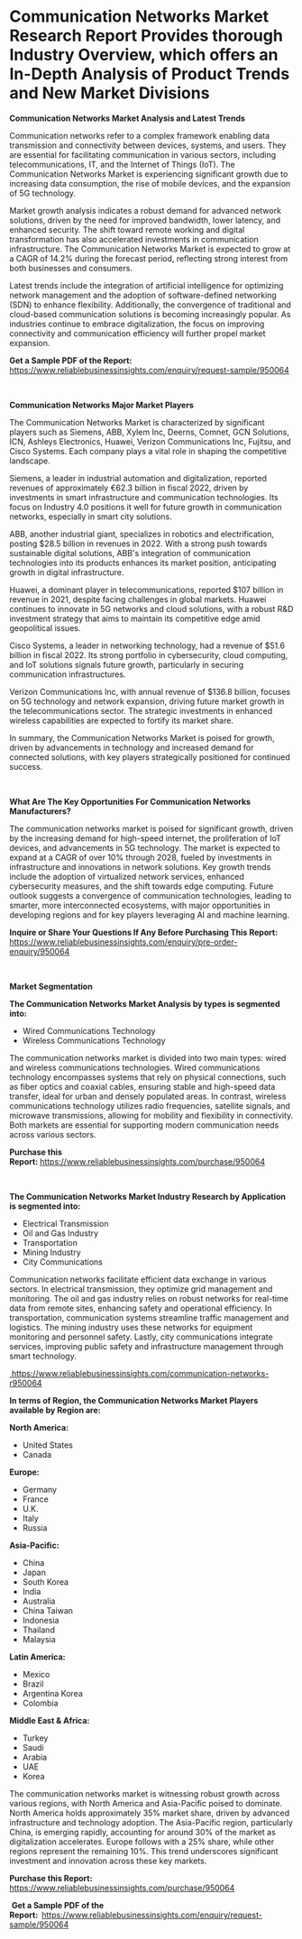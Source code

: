 <p><h1>Communication Networks Market Research Report Provides thorough Industry Overview, which offers an In-Depth Analysis of Product Trends and New Market Divisions</h1></p><p><strong>Communication Networks Market Analysis and Latest Trends</strong></p>
<p><p>Communication networks refer to a complex framework enabling data transmission and connectivity between devices, systems, and users. They are essential for facilitating communication in various sectors, including telecommunications, IT, and the Internet of Things (IoT). The Communication Networks Market is experiencing significant growth due to increasing data consumption, the rise of mobile devices, and the expansion of 5G technology. </p><p>Market growth analysis indicates a robust demand for advanced network solutions, driven by the need for improved bandwidth, lower latency, and enhanced security. The shift toward remote working and digital transformation has also accelerated investments in communication infrastructure. The Communication Networks Market is expected to grow at a CAGR of 14.2% during the forecast period, reflecting strong interest from both businesses and consumers.</p><p>Latest trends include the integration of artificial intelligence for optimizing network management and the adoption of software-defined networking (SDN) to enhance flexibility. Additionally, the convergence of traditional and cloud-based communication solutions is becoming increasingly popular. As industries continue to embrace digitalization, the focus on improving connectivity and communication efficiency will further propel market expansion.</p></p>
<p><strong>Get a Sample PDF of the Report:&nbsp;</strong> <a href="https://www.reliablebusinessinsights.com/enquiry/request-sample/950064?utm_campaign=3091&utm_medium=2&utm_source=Github&utm_content=ia&utm_term=18042025&utm_id=communication-networks">https://www.reliablebusinessinsights.com/enquiry/request-sample/950064</a></p>
<p>&nbsp;</p>
<p><strong>Communication Networks Major Market Players</strong></p>
<p><p>The Communication Networks Market is characterized by significant players such as Siemens, ABB, Xylem Inc, Deerns, Comnet, GCN Solutions, ICN, Ashleys Electronics, Huawei, Verizon Communications Inc, Fujitsu, and Cisco Systems. Each company plays a vital role in shaping the competitive landscape.</p><p>Siemens, a leader in industrial automation and digitalization, reported revenues of approximately €62.3 billion in fiscal 2022, driven by investments in smart infrastructure and communication technologies. Its focus on Industry 4.0 positions it well for future growth in communication networks, especially in smart city solutions.</p><p>ABB, another industrial giant, specializes in robotics and electrification, posting $28.5 billion in revenues in 2022. With a strong push towards sustainable digital solutions, ABB's integration of communication technologies into its products enhances its market position, anticipating growth in digital infrastructure.</p><p>Huawei, a dominant player in telecommunications, reported $107 billion in revenue in 2021, despite facing challenges in global markets. Huawei continues to innovate in 5G networks and cloud solutions, with a robust R&D investment strategy that aims to maintain its competitive edge amid geopolitical issues.</p><p>Cisco Systems, a leader in networking technology, had a revenue of $51.6 billion in fiscal 2022. Its strong portfolio in cybersecurity, cloud computing, and IoT solutions signals future growth, particularly in securing communication infrastructures.</p><p>Verizon Communications Inc, with annual revenue of $136.8 billion, focuses on 5G technology and network expansion, driving future market growth in the telecommunications sector. The strategic investments in enhanced wireless capabilities are expected to fortify its market share.</p><p>In summary, the Communication Networks Market is poised for growth, driven by advancements in technology and increased demand for connected solutions, with key players strategically positioned for continued success.</p></p>
<p>&nbsp;</p>
<p><strong>What Are The Key Opportunities For Communication Networks Manufacturers?</strong></p>
<p><p>The communication networks market is poised for significant growth, driven by the increasing demand for high-speed internet, the proliferation of IoT devices, and advancements in 5G technology. The market is expected to expand at a CAGR of over 10% through 2028, fueled by investments in infrastructure and innovations in network solutions. Key growth trends include the adoption of virtualized network services, enhanced cybersecurity measures, and the shift towards edge computing. Future outlook suggests a convergence of communication technologies, leading to smarter, more interconnected ecosystems, with major opportunities in developing regions and for key players leveraging AI and machine learning.</p></p>
<p><strong>Inquire or Share Your Questions If Any Before Purchasing This Report:</strong> <a href="https://www.reliablebusinessinsights.com/enquiry/pre-order-enquiry/950064?utm_campaign=3091&utm_medium=2&utm_source=Github&utm_content=ia&utm_term=18042025&utm_id=communication-networks">https://www.reliablebusinessinsights.com/enquiry/pre-order-enquiry/950064</a></p>
<p>&nbsp;</p>
<p><strong>Market Segmentation</strong></p>
<p><strong>The Communication Networks Market Analysis by types is segmented into:</strong></p>
<p><ul><li>Wired Communications Technology</li><li>Wireless Communications Technology</li></ul></p>
<p><p>The communication networks market is divided into two main types: wired and wireless communications technologies. Wired communications technology encompasses systems that rely on physical connections, such as fiber optics and coaxial cables, ensuring stable and high-speed data transfer, ideal for urban and densely populated areas. In contrast, wireless communications technology utilizes radio frequencies, satellite signals, and microwave transmissions, allowing for mobility and flexibility in connectivity. Both markets are essential for supporting modern communication needs across various sectors.</p></p>
<p><strong>Purchase this Report:&nbsp;</strong><a href="https://www.reliablebusinessinsights.com/purchase/950064?utm_campaign=3091&utm_medium=2&utm_source=Github&utm_content=ia&utm_term=18042025&utm_id=communication-networks">https://www.reliablebusinessinsights.com/purchase/950064</a></p>
<p>&nbsp;</p>
<p><strong>The Communication Networks Market Industry Research by Application is segmented into:</strong></p>
<p><ul><li>Electrical Transmission</li><li>Oil and Gas Industry</li><li>Transportation</li><li>Mining Industry</li><li>City Communications</li></ul></p>
<p><p>Communication networks facilitate efficient data exchange in various sectors. In electrical transmission, they optimize grid management and monitoring. The oil and gas industry relies on robust networks for real-time data from remote sites, enhancing safety and operational efficiency. In transportation, communication systems streamline traffic management and logistics. The mining industry uses these networks for equipment monitoring and personnel safety. Lastly, city communications integrate services, improving public safety and infrastructure management through smart technology.</p></p>
<p><a href="https://www.reliablebusinessinsights.com/communication-networks-r950064?utm_campaign=3091&utm_medium=2&utm_source=Github&utm_content=ia&utm_term=18042025&utm_id=communication-networks">&nbsp;https://www.reliablebusinessinsights.com/communication-networks-r950064</a></p>
<p><strong>In terms of Region, the Communication Networks Market Players available by Region are:</strong></p>
<p>
    <p> <strong> North America: </strong>
        <ul>
            <li>United States</li>
            <li>Canada</li>
        </ul>
        </p> 
    <p> <strong> Europe: </strong>
        <ul>
            <li>Germany</li>
            <li>France</li>
            <li>U.K.</li>
            <li>Italy</li>
            <li>Russia</li>
        </ul>
        </p> 
    <p> <strong> Asia-Pacific: </strong>
        <ul>
            <li>China</li>
            <li>Japan</li>
            <li>South Korea</li>
            <li>India</li>
            <li>Australia</li>
            <li>China Taiwan</li>
            <li>Indonesia</li>
            <li>Thailand</li>
            <li>Malaysia</li>
        </ul>
        </p> 
    <p> <strong> Latin America: </strong>
        <ul>
            <li>Mexico</li>
            <li>Brazil</li>
            <li>Argentina Korea</li>
            <li>Colombia</li>
        </ul>
        </p> 
    <p> <strong> Middle East & Africa: </strong>
        <ul>
            <li>Turkey</li>
            <li>Saudi</li>
            <li>Arabia</li>
            <li>UAE</li>
            <li>Korea</li>
        </ul>
    </p>
    </p>
<p><p>The communication networks market is witnessing robust growth across various regions, with North America and Asia-Pacific poised to dominate. North America holds approximately 35% market share, driven by advanced infrastructure and technology adoption. The Asia-Pacific region, particularly China, is emerging rapidly, accounting for around 30% of the market as digitalization accelerates. Europe follows with a 25% share, while other regions represent the remaining 10%. This trend underscores significant investment and innovation across these key markets.</p></p>
<p><strong>Purchase this Report: </strong><a href="https://www.reliablebusinessinsights.com/purchase/950064?utm_campaign=3091&utm_medium=2&utm_source=Github&utm_content=ia&utm_term=18042025&utm_id=communication-networks">https://www.reliablebusinessinsights.com/purchase/950064</a></p>
<p>&nbsp;<strong>Get a Sample PDF of the Report:&nbsp;&nbsp;</strong><a href="https://www.reliablebusinessinsights.com/enquiry/request-sample/950064?utm_campaign=3091&utm_medium=2&utm_source=Github&utm_content=ia&utm_term=18042025&utm_id=communication-networks">https://www.reliablebusinessinsights.com/enquiry/request-sample/950064</a></p>
<p><strong></strong></p>
<p><p></p><p></p><p></p></p>